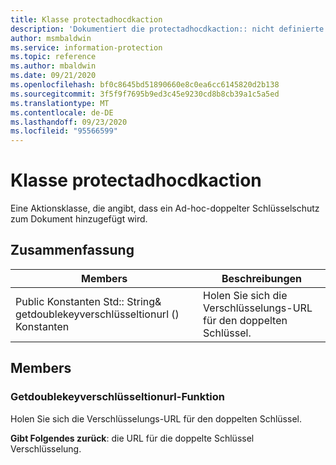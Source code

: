 ```yaml
---
title: Klasse protectadhocdkaction
description: 'Dokumentiert die protectadhocdkaction:: nicht definierte Klasse des Microsoft Information Protection (MIP) SDK.'
author: msmbaldwin
ms.service: information-protection
ms.topic: reference
ms.author: mbaldwin
ms.date: 09/21/2020
ms.openlocfilehash: bf0c8645bd51890660e8c0ea6cc6145820d2b138
ms.sourcegitcommit: 3f5f9f7695b9ed3c45e9230cd8b8cb39a1c5a5ed
ms.translationtype: MT
ms.contentlocale: de-DE
ms.lasthandoff: 09/23/2020
ms.locfileid: "95566599"
---
```

# <a name="class-protectadhocdkaction"></a>Klasse protectadhocdkaction 
Eine Aktionsklasse, die angibt, dass ein Ad-hoc-doppelter Schlüsselschutz zum Dokument hinzugefügt wird.
  
## <a name="summary"></a>Zusammenfassung
 Members                        | Beschreibungen                                
--------------------------------|---------------------------------------------
Public Konstanten Std:: String& getdoublekeyverschlüsseltionurl () Konstanten  |  Holen Sie sich die Verschlüsselungs-URL für den doppelten Schlüssel.
  
## <a name="members"></a>Members
  
### <a name="getdoublekeyencryptionurl-function"></a>Getdoublekeyverschlüsseltionurl-Funktion
Holen Sie sich die Verschlüsselungs-URL für den doppelten Schlüssel.

  
**Gibt Folgendes zurück**: die URL für die doppelte Schlüssel Verschlüsselung.